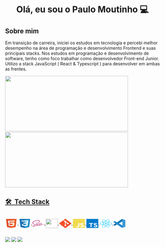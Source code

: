 <h1 align="center">Olá, eu sou o Paulo Moutinho 💻</h1>

## Sobre mim
Em transição de carreira, iniciei os estudos em tecnologia e percebi melhor desempenho na área de programação e desenvolvimento Frontend e suas principais stacks.
Nos estudos em programação e desenvolvimento de software, tenho como foco trabalhar como desenvolvedor Front-end Junior. Utilizo a stack JavaScript ( React & Typescript ) para desenvolver em ambas as frentes.

 <div>
  <a href="https://github.com/moutinhofuturedev">
  <img height="180em" width="400" src="https://github-readme-stats.vercel.app/api?username=moutinhofuturedev&show_icons=true&theme=yeblu&include_all_commits=true&count_private=true"/>
  <img height="180em" width="400" src="https://github-readme-stats.vercel.app/api/top-langs/?username=moutinhofuturedev&layout=compact&langs_count=7&theme=yeblu"/>
</div>
 
 <h2> 🛠 &nbsp;Tech Stack</h2>
  <div style="display: inline_block"><br>
  <img align="center" alt="Paulo-HTML" height="30" width="40" src="https://raw.githubusercontent.com/devicons/devicon/master/icons/html5/html5-original.svg">
  <img align="center" alt="Paulo-CSS" height="30" width="40" src="https://raw.githubusercontent.com/devicons/devicon/master/icons/css3/css3-original.svg">
   <img align="center" alt="Paulo-SASS" height="30" width="40" src="https://raw.githubusercontent.com/devicons/devicon/master/icons/sass/sass-original.svg">
   <img align="center" lt="Paulo-TAILWINDCSS" height="30" width="40" src="https://cdn.jsdelivr.net/gh/devicons/devicon/icons/tailwindcss/tailwindcss-plain.svg" />       
   <img align="center" alt="Paulo-GIT" height="30" width="40" src="https://raw.githubusercontent.com/devicons/devicon/master/icons/git/git-original.svg">
   <img align="center" alt="Paulo-Js" height="30" width="40" src="https://raw.githubusercontent.com/devicons/devicon/master/icons/javascript/javascript-plain.svg">
   <img align="center" alt="Paulo-TYPESCRIPT" height="30" width="40" src="https://raw.githubusercontent.com/devicons/devicon/master/icons/typescript/typescript-original.svg">
   <img align="center" alt="Paulo-REACT" height="30" width="40" src="https://raw.githubusercontent.com/devicons/devicon/master/icons/react/react-original.svg">
   <img align="center" alt="Paulo-VSCODE" height="30" width="40" src="https://raw.githubusercontent.com/devicons/devicon/master/icons/vscode/vscode-original.svg">
</div>
</div>
  
  ##
  
  <div>
    <a href="https://instagram.com/paulo_mmoutinho" target="_blank"><img src="https://img.shields.io/badge/-Paulo Moutinho-%23E4405F?style=for-the-badge&logo=instagram&logoColor=white" target="_blank"></a>
    <a href="https://www.linkedin.com/in/paulo-moutinho-vitor-9446175a" target="_blank"><img src="https://img.shields.io/badge/-Paulo Moutinho Vitor-%230077B5?style=for-the-badge&logo=linkedin&logoColor=white" target="_blank"></a> 
     <a href = "mailto:paulo_vicpj@hotmail.com"><img src="https://img.shields.io/badge/paulo_vicali@icloud-0078D4?style=for-the-badge&logo=microsoft-outlook&logoColor=white target="_blank"></a>
      </div>
      
      
       
       

